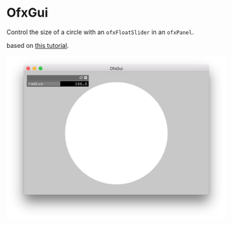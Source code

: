 # OfxGui

Control the size of a circle with an `ofxFloatSlider` in an `ofxPanel`.

based on [this tutorial](http://openframeworks.cc/learning/01_basics/how_to_create_slider/).

![OfxGui capture](OfxGui.png)

